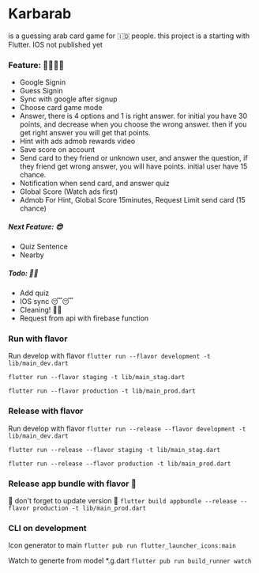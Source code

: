 # Karbarab

is a guessing arab card game for 🇮🇩 people. this project is a starting with Flutter. IOS not published yet

### Feature: 🥳🥳🥳🥳
- Google Signin
- Guess Signin
- Sync with google after signup
- Choose card game mode
- Answer, there is 4 options and 1 is right answer. for initial you have 30 points, and decrease when you choose the wrong answer. then if you get right answer you will get that points.
- Hint with ads admob rewards video
- Save score on account
- Send card to they friend or unknown user, and answer the question, if they friend get wrong answer, you will have points. initial user have 15 chance.
- Notification when send card, and answer quiz
- Global Score (Watch ads first)
- Admob For Hint, Global Score 15minutes, Request Limit send card (15 chance)

##### Next Feature: 😎
- Quiz Sentence
- Nearby

##### Todo: 👻👻
- Add quiz
- IOS sync 😴😴
- Cleaning! 👻👻
- Request from api with firebase function

### Run with flavor
Run develop with flavor
```flutter run --flavor development -t lib/main_dev.dart```

```flutter run --flavor staging -t lib/main_stag.dart```

```flutter run --flavor production -t lib/main_prod.dart```

### Release with flavor
Run develop with flavor
```flutter run --release --flavor development -t lib/main_dev.dart```

```flutter run --release --flavor staging -t lib/main_stag.dart```

```flutter run --release --flavor production -t lib/main_prod.dart```

### Release app bundle with flavor 🤘
🤘 don't forget to update version 🤘
```flutter build appbundle --release --flavor production -t lib/main_prod.dart```


### CLI on development

Icon generator to main ```flutter pub run flutter_launcher_icons:main```

Watch to generte from model *.g.dart ```flutter pub run build_runner watch```
